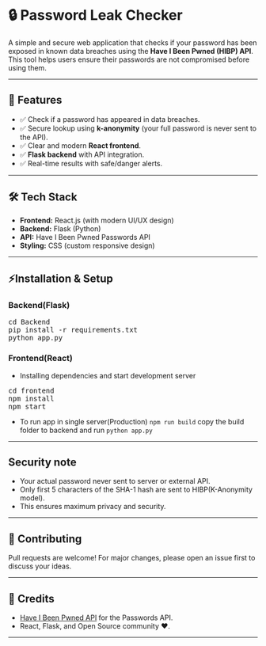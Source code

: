 # 🔒 Password Leak Checker

A simple and secure web application that checks if your password has been exposed in known data breaches using the **Have I Been Pwned (HIBP) API**.  
This tool helps users ensure their passwords are not compromised before using them.

---

## 🚀 Features
- ✅ Check if a password has appeared in data breaches.  
- ✅ Secure lookup using **k-anonymity** (your full password is never sent to the API).  
- ✅ Clear and modern **React frontend**.  
- ✅ **Flask backend** with API integration.  
- ✅ Real-time results with safe/danger alerts.  

---

## 🛠️ Tech Stack
- **Frontend:** React.js (with modern UI/UX design)  
- **Backend:** Flask (Python)  
- **API:** Have I Been Pwned Passwords API  
- **Styling:** CSS (custom responsive design)  

---

## ⚡Installation & Setup
### Backend(Flask)
<pre>cd Backend
pip install -r requirements.txt
python app.py</pre>

### Frontend(React)
- Installing dependencies and start development server
<pre>cd frontend
npm install
npm start</pre>

- To run app in single server(Production) `npm run build` copy the build folder to backend and run `python app.py`
---

## Security note

- Your actual password never sent to server or external API.
- Only first 5 characters of the SHA-1 hash are sent to HIBP(K-Anonymity model).
- This ensures maximum privacy and security.

---
## 🤝 Contributing

Pull requests are welcome! For major changes, please open an issue first to discuss your ideas.

---
## 🙌 Credits

- [Have I Been Pwned API](https://haveibeenpwned.com/API/v3) for the Passwords API.
- React, Flask, and Open Source community ❤️.

---
